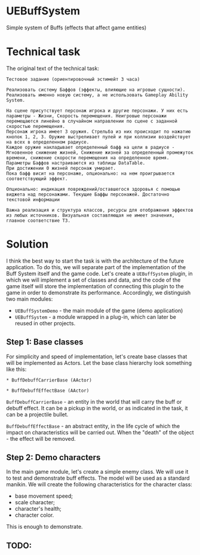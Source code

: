# UEBuffSystem

Simple system of Buffs (effects that affect game entities)

# Technical task

The original text of the technical task:

```
Тестовое задание (ориентировочный эстимейт 3 часа)

Реализовать систему Баффов (эффекты, влияющие на игровые сущности). Реализовать именно новую систему, а не использовать Gameplay Ability System.

На сцене присутствует персонаж игрока и другие персонажи. У них есть параметры - Жизни, Скорость перемещения. Неигровые персонажи перемещаются линейно в случайном направлении по сцене с заданной скоростью перемещения.
Персонаж игрока имеет 3 оружия. Стрельба из них происходит по нажатию кнопок 1, 2, 3. Оружие выстреливает пулей и при коллизии воздействует на всех в определенном радиусе. 
Каждое оружие накладывает определенный бафф на цели в радиусе - Мгновенное снижение жизней, Снижение жизней за определенный промежуток времени, снижение скорости перемещения на определенное время. Параметры Баффов настраиваются из таблицы DataTable.
При достижении 0 жизней персонаж умирает.
Пока бафф висит на персонаже, опционально: на нем проигрывается соответствующий эффект.

Опционально: индикация повреждений/оставшегося здоровья с помощью виджета над персонажами. Текущие Баффы персонажей. Достаточно текстовой информации

Важна реализация и структура классов, ресурсы для отображения эффектов из любых источников. Визуальная составляющая не имеет значения, главное соответствие ТЗ.

```

# Solution

I think the best way to start the task is with the architecture of the future application. To do this, we will separate part of the implementation of the Buff System itself and the game code. Let's create a `UEBuffSystem` plugin, in which we will implement a set of classes and data, and the code of the game itself will store the implementation of connecting this plugin to the game in order to demonstrate its performance. Accordingly, we distinguish two main modules:
* `UEBuffSystemDemo` - the main module of the game (demo application)
* `UEBuffSystem` - a module wrapped in a plug-in, which can later be reused in other projects.

## Step 1: Base classes

For simplicity and speed of implementation, let's create base classes that will be implemented as Actors. Let the base class hierarchy look something like this:

```
* BuffDebuffCarrierBase (AActor)

* BuffDebuffEffectBase (AActor)
```

`BuffDebuffCarrierBase` - an entity in the world that will carry the buff or debuff effect. It can be a pickup in the world, or as indicated in the task, it can be a projectile bullet.

`BuffDebuffEffectBase` - an abstract entity, in the life cycle of which the impact on characteristics will be carried out. When the "death" of the object - the effect will be removed.

## Step 2: Demo characters

In the main game module, let's create a simple enemy class. We will use it to test and demonstrate buff effects. The model will be used as a standard manikin. We will create the following characteristics for the character class:

* base movement speed;
* scale character;
* character's health;
* character color.

This is enough to demonstrate.

## TODO: